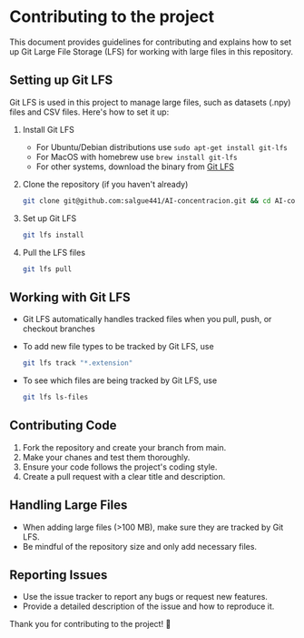# Contributing to the project

This document provides guidelines for contributing and explains how to set up Git Large File Storage (LFS) for working with large files in this repository.

## Setting up Git LFS

Git LFS is used in this project to manage large files, such as datasets (.npy) files and CSV files. Here's how to set it up:

1. Install Git LFS

   - For Ubuntu/Debian distributions use `sudo apt-get install git-lfs`
   - For MacOS with homebrew use `brew install git-lfs`
   - For other systems, download the binary from [Git LFS](https://git-lfs.github.com/)

2. Clone the repository (if you haven't already)

   ```bash
   git clone git@github.com:salgue441/AI-concentracion.git && cd AI-concentracion
   ```

3. Set up Git LFS

   ```bash
   git lfs install
   ```

4. Pull the LFS files

   ```bash
   git lfs pull
   ```

## Working with Git LFS

- Git LFS automatically handles tracked files when you pull, push, or checkout branches
- To add new file types to be tracked by Git LFS, use

  ```bash
  git lfs track "*.extension"
  ```

- To see which files are being tracked by Git LFS, use

  ```bash
  git lfs ls-files
  ```

## Contributing Code

1. Fork the repository and create your branch from main.
2. Make your chanes and test them thoroughly.
3. Ensure your code follows the project's coding style.
4. Create a pull request with a clear title and description.

## Handling Large Files

- When adding large files (>100 MB), make sure they are tracked by Git LFS.
- Be mindful of the repository size and only add necessary files.

## Reporting Issues

- Use the issue tracker to report any bugs or request new features.
- Provide a detailed description of the issue and how to reproduce it.

Thank you for contributing to the project! 🎉
